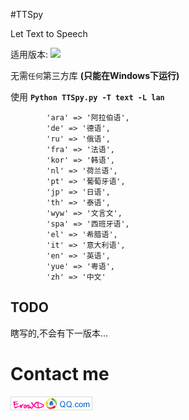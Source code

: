 #TTSpy 

Let Text to Speech

适用版本:
![](https://img.shields.io/badge/Python-2.7-brightgreen.svg)

无需`任何`第三方库 **(只能在Windows下运行)**

使用 **`Python TTSpy.py -T text -L lan`**

            'ara' => '阿拉伯语',
            'de' => '德语',
            'ru' => '俄语',
            'fra' => '法语',
            'kor' => '韩语',
            'nl' => '荷兰语',
            'pt' => '葡萄牙语',
            'jp' => '日语',
            'th' => '泰语',
            'wyw' => '文言文',
            'spa' => '西班牙语',
            'el' => '希腊语',
            'it' => '意大利语',
            'en' => '英语',
            'yue' => '粤语',
            'zh' => '中文' 

## TODO

瞎写的,不会有下一版本...

# Contact me 
![](image/email_image.png)

